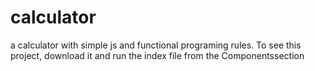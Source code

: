 # calculator
a calculator with simple js and functional programing rules. To see this project, download it and run the index file from the Componentssection
